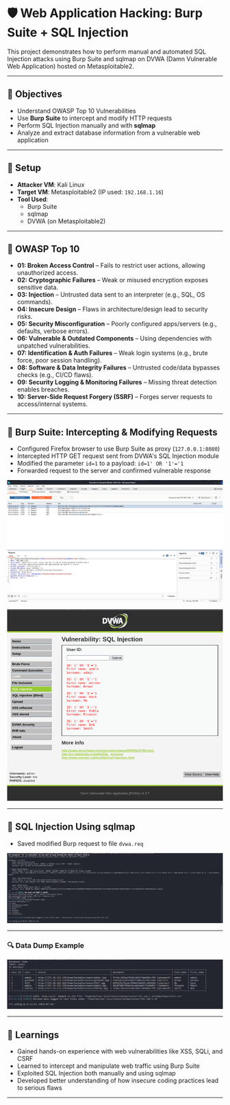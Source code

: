 # 🛡️ Web Application Hacking: Burp Suite + SQL Injection

This project demonstrates how to perform manual and automated SQL Injection attacks using Burp Suite and sqlmap on DVWA (Damn Vulnerable Web Application) hosted on Metasploitable2.

---

## 🧪 Objectives

- Understand OWASP Top 10 Vulnerabilities 
- Use **Burp Suite** to intercept and modify HTTP requests
- Perform SQL Injection manually and with **sqlmap**
- Analyze and extract database information from a vulnerable web application

---

## 🔧 Setup

- **Attacker VM**: Kali Linux  
- **Target VM**: Metasploitable2 (IP used: `192.168.1.16`)
- **Tool Used**:
  - Burp Suite
  - sqlmap
  - DVWA (on Metasploitable2)

---

## 🔐 OWASP Top 10 

- **01: Broken Access Control** – Fails to restrict user actions, allowing unauthorized access.  
- **02: Cryptographic Failures** – Weak or misused encryption exposes sensitive data.  
- **03: Injection** – Untrusted data sent to an interpreter (e.g., SQL, OS commands).  
- **04: Insecure Design** – Flaws in architecture/design lead to security risks.  
- **05: Security Misconfiguration** – Poorly configured apps/servers (e.g., defaults, verbose errors).  
- **06: Vulnerable & Outdated Components** – Using dependencies with unpatched vulnerabilities.  
- **07: Identification & Auth Failures** – Weak login systems (e.g., brute force, poor session handling).  
- **08: Software & Data Integrity Failures** – Untrusted code/data bypasses checks (e.g., CI/CD flaws).  
- **09: Security Logging & Monitoring Failures** – Missing threat detection enables breaches.  
- **10: Server-Side Request Forgery (SSRF)** – Forges server requests to access/internal systems.

---

## 🔹 Burp Suite: Intercepting & Modifying Requests

- Configured Firefox browser to use Burp Suite as proxy (`127.0.0.1:8080`)
- Intercepted HTTP GET request sent from DVWA's SQL Injection module
- Modified the parameter `id=1` to a payload: `id=1' OR '1'='1`
- Forwarded request to the server and confirmed vulnerable response

![burpsuite Screenshot](Images/burpsuite.png)

![sql_injection_manual Screenshot](Images/sql_injection_manual.png)

---

## 🤖 SQL Injection Using sqlmap

- Saved modified Burp request to file `dvwa.req`

![sqlmap](Images/sql_map.png)

---

### 🔍 Data Dump Example

![Data Dump Screenshot](Images/sql_map_dump.png)

---

## 🧠 Learnings

- Gained hands-on experience with web vulnerabilities like XSS, SQLi, and CSRF
- Learned to intercept and manipulate web traffic using Burp Suite
- Exploited SQL Injection both manually and using sqlmap
- Developed better understanding of how insecure coding practices lead to serious flaws

---
